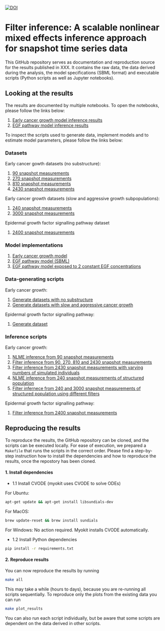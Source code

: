 [![DOI](https://zenodo.org/badge/460385265.svg)](https://zenodo.org/badge/latestdoi/460385265)

# Filter inference: A scalable nonlinear mixed effects inference approach for snapshot time series data

This GitHub repository serves as documentation and reproduction source for the results published in XXX. It contains the raw data, the data derived during the analysis, the model specifications (SBML format) and executable scripts (Python scripts as well as Jupyter notebooks).

## Looking at the results

The results are documented by multiple notebooks. To open the notebooks, please follow the links below:

1. [Early cancer growth model inference results](https://github.com/DavAug/filter-inference/blob/main/results/1_cancer_growth/results.ipynb)
2. [EGF pathway model inference results](https://github.com/DavAug/filter-inference/blob/main/results/2_egf_pathway/results.ipynb)

To inspect the scripts used to generate data, implement models and to estimate model parameters, please follow the links below:

### Datasets
Early cancer gowth datasets (no substructure):
1. [90 snapshot measurements](https://github.com/DavAug/filter-inference/blob/main/results/1_cancer_growth/data/1_cancer_growth_data_15.csv)
2. [270 snapshot measurements](https://github.com/DavAug/filter-inference/blob/main/results/1_cancer_growth/data/1_cancer_growth_data_45.csv)
3. [810 snapshot measurements](https://github.com/DavAug/filter-inference/blob/main/results/1_cancer_growth/data/1_cancer_growth_data_135.csv)
4. [2430 snapshot measurements](https://github.com/DavAug/filter-inference/blob/main/results/1_cancer_growth/data/1_cancer_growth_data_405.csv)

Early cancer growth datasets (slow and aggressive growth subpopulations):
1. [240 snapshot measurements](https://github.com/DavAug/filter-inference/blob/main/results/1_cancer_growth/data/2_bimodal_cancer_growth_data_20.csv)
2. [3000 snapshot measurements](https://github.com/DavAug/filter-inference/blob/main/results/1_cancer_growth/data/2_bimodal_cancer_growth_data_500.csv)

Epidermal growth factor signalling pathway dataset
1. [2400 snapshot measurements](https://github.com/DavAug/filter-inference/blob/main/results/2_egf_pathway/data/1_egf_pathway_data.csv)

### Model implementations

1. [Early cancer growth model](https://github.com/DavAug/filter-inference/blob/main/results/1_cancer_growth/exponential_growth_model.py)
2. [EGF pathway model (SBML)](https://github.com/DavAug/filter-inference/blob/main/models/dixit_growth_factor_model.xml)
3. [EGF pathway model exposed to 2 constant EGF concentrations](https://github.com/DavAug/filter-inference/blob/main/results/2_egf_pathway/growth_factor_model.py)

### Data-generating scripts

Early cancer growth:
1. [Generate datasets with no substructure](https://github.com/DavAug/filter-inference/blob/main/results/1_cancer_growth/1_generate_data.py)
2. [Generate datasets with slow and aggressive cancer growth](https://github.com/DavAug/filter-inference/blob/main/results/1_cancer_growth/5_generate_bimodal_cancer_growth_data.py)

Epidermal growth factor signalling pathway:
1. [Generate dataset](https://github.com/DavAug/filter-inference/blob/main/results/2_egf_pathway/8_generate_data.py)

### Inference scripts
Early cancer growth:
1. [NLME inference from 90 snapshot measurements](https://github.com/DavAug/filter-inference/blob/main/results/1_cancer_growth/2_run_nlme_inference.py)
2. [Filter inference from 90, 270, 810 and 2430 snapshot measurements](https://github.com/DavAug/filter-inference/blob/main/results/1_cancer_growth/3_run_filter_inference.py)
3. [Filter inference from 2430 snapshot measurements with varying numbers of simulated individuals](https://github.com/DavAug/filter-inference/blob/main/results/1_cancer_growth/4_run_information_loss_experiment_1.py)
4. [NLME inference from 240 snapshot measurements of structured population](https://github.com/DavAug/filter-inference/blob/main/results/1_cancer_growth/6_run_nlme_inference_bimodal_cancer_growth.py)
5. [Filter infernece from 240 and 3000 snapshot measurements of structured population using different filters](https://github.com/DavAug/filter-inference/blob/main/results/1_cancer_growth/7_run_filter_inference_bimodal_cancer_growth.py)

Epidermal growth factor signalling pathway:
1. [Filter inference from 2400 snapshot measurements](https://github.com/DavAug/filter-inference/blob/main/results/2_egf_pathway/9_run_filter_inference.py)

## Reproducing the results

To reproduce the results, the GitHub repository can be cloned, and the scripts
can be executed locally. For ease of execution, we prepared a `Makefile` that
runs the scripts in the correct order. Please find a step-by-step instruction
how to install the dependencies and how to reproduce the results, once the
repostory has been cloned.

#### 1. Install dependencies

- 1.1 Install CVODE (myokit uses CVODE to solve ODEs)

For Ubuntu:
```bash
apt-get update && apt-get install libsundials-dev
```
For MacOS:
 ```bash
brew update-reset && brew install sundials
```
For Windows:
    No action required. Myokit installs CVODE automatically.

- 1.2 Install Python dependencies

```bash
pip install -r requirements.txt
```

#### 2. Reproduce results

You can now reproduce the results by running

```bash
make all
```

This may take a while (hours to days), because you are re-running all scripts
sequentially. To reproduce only the plots from the existing data you can run

```bash
make plot_results
```

You can also run each script individually, but be aware that some scripts are
dependent on the data derived in other scripts.
